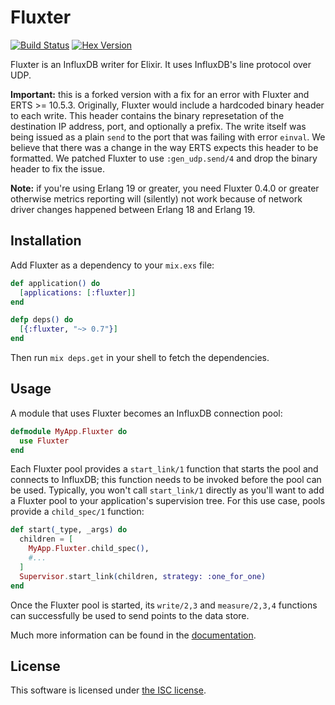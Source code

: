 # Fluxter

[![Build Status](https://travis-ci.org/lexmag/fluxter.svg?branch=master "Build Status")](https://travis-ci.org/lexmag/fluxter)
[![Hex Version](https://img.shields.io/hexpm/v/fluxter.svg "Hex Version")](https://hex.pm/packages/fluxter)

Fluxter is an InfluxDB writer for Elixir. It uses InfluxDB's line protocol over UDP.

**Important:** this is a forked version with a fix for an error with Fluxter and ERTS >= 10.5.3. Originally, Fluxter would include a hardcoded binary header to each write. This header contains the binary represetation of the destination IP address, port, and optionally a prefix. The write itself was being issued as a plain `send` to the port that was failing with error `einval`. We believe that there was a change in the way ERTS expects this header to be formatted. We patched Fluxter to use `:gen_udp.send/4` and drop the binary header to fix the issue.

**Note:** if you're using Erlang 19 or greater, you need Fluxter 0.4.0 or greater otherwise metrics reporting will (silently) not work because of network driver changes happened between Erlang 18 and Erlang 19.

## Installation

Add Fluxter as a dependency to your `mix.exs` file:

```elixir
def application() do
  [applications: [:fluxter]]
end

defp deps() do
  [{:fluxter, "~> 0.7"}]
end
```

Then run `mix deps.get` in your shell to fetch the dependencies.

## Usage

A module that uses Fluxter becomes an InfluxDB connection pool:

```elixir
defmodule MyApp.Fluxter do
  use Fluxter
end
```

Each Fluxter pool provides a `start_link/1` function that starts the pool and connects to InfluxDB; this function needs to be invoked before the pool can be used.
Typically, you won't call `start_link/1` directly as you'll want to
add a Fluxter pool to your application's supervision tree.
For this use case, pools provide a `child_spec/1` function:

```elixir
def start(_type, _args) do
  children = [
    MyApp.Fluxter.child_spec(),
    #...
  ]
  Supervisor.start_link(children, strategy: :one_for_one)
end
```

Once the Fluxter pool is started, its `write/2,3` and `measure/2,3,4` functions can successfully be used to send points to the data store.

Much more information can be found in the [documentation](http://hexdocs.pm/fluxter).

## License

This software is licensed under [the ISC license](LICENSE).
